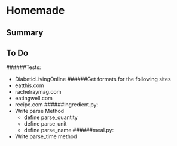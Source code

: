 # Homemade
## Summary
## To Do
######Tests:
* DiabeticLivingOnline
######Get formats for the following sites
* eatthis.com
* rachelraymag.com
* eatingwell.com
* recipe.com
######ingredient.py:
* Write parse Method
  * define parse_quantity
  * define parse_unit
  * define parse_name
######meal.py:
* Write parse_time method

